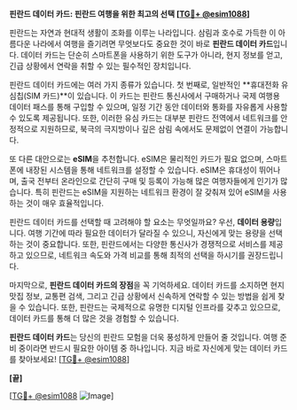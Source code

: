 **핀란드 데이터 카드: 핀란드 여행을 위한 최고의 선택 [[TG💪+ @esim1088](https://t.me/s/esim1088)]**

핀란드는 자연과 현대적 생활이 조화를 이루는 나라입니다. 삼림과 호수로 가득한 이 아름다운 나라에서 여행을 즐기려면 무엇보다도 중요한 것이 바로 **핀란드 데이터 카드**입니다. 데이터 카드는 단순히 스마트폰을 사용하기 위한 도구가 아니라, 현지 정보를 얻고, 긴급 상황에서 연락을 취할 수 있는 필수적인 장치입니다.

핀란드 데이터 카드에는 여러 가지 종류가 있습니다. 첫 번째로, 일반적인 **휴대전화 유심칩(SIM 카드)**이 있습니다. 이 카드는 핀란드 통신사에서 구매하거나 국제 여행용 데이터 패스를 통해 구입할 수 있으며, 일정 기간 동안 데이터와 통화를 자유롭게 사용할 수 있도록 제공됩니다. 또한, 이러한 유심 카드는 대부분 핀란드 전역에서 네트워크를 안정적으로 지원하므로, 북극의 극지방이나 깊은 삼림 속에서도 문제없이 연결이 가능합니다.

또 다른 대안으로는 **eSIM**을 추천합니다. eSIM은 물리적인 카드가 필요 없으며, 스마트폰에 내장된 시스템을 통해 네트워크를 설정할 수 있습니다. eSIM은 휴대성이 뛰어나며, 출국 전부터 온라인으로 간단히 구매 및 등록이 가능해 많은 여행자들에게 인기가 많습니다. 특히 핀란드는 eSIM을 지원하는 네트워크 환경이 잘 갖춰져 있어 eSIM을 사용하는 것이 매우 효율적입니다.

핀란드 데이터 카드를 선택할 때 고려해야 할 요소는 무엇일까요? 우선, **데이터 용량**입니다. 여행 기간에 따라 필요한 데이터가 달라질 수 있으니, 자신에게 맞는 용량을 선택하는 것이 중요합니다. 또한, 핀란드에서는 다양한 통신사가 경쟁적으로 서비스를 제공하고 있으므로, 네트워크 속도와 가격 비교를 통해 최적의 선택을 하시기를 권장드립니다.

마지막으로, **핀란드 데이터 카드의 장점**을 꼭 기억하세요. 데이터 카드를 소지하면 현지 맛집 정보, 교통편 검색, 그리고 긴급 상황에서 신속하게 연락할 수 있는 방법을 쉽게 찾을 수 있습니다. 또한, 핀란드는 국제적으로 유명한 디지털 인프라를 갖추고 있으므로, 데이터 카드를 통해 더 많은 것을 경험할 수 있습니다.

**핀란드 데이터 카드**는 당신의 핀란드 모험을 더욱 풍성하게 만들어 줄 것입니다. 여행 준비 중이라면 반드시 필요한 아이템 중 하나입니다. 지금 바로 자신에게 맞는 데이터 카드를 찾아보세요! [[TG💪+ @esim1088](https://t.me/s/esim1088)]

**[끝]**

[[TG💪+ @esim1088](https://t.me/s/esim1088) ![Image](https://i.postimg.cc/Y0z9fWf4/image.png)]